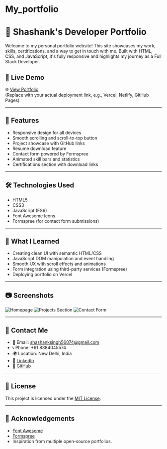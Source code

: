 # My_portfolio

# 💼 Shashank's Developer Portfolio

Welcome to my personal portfolio website! This site showcases my work, skills, certifications, and a way to get in touch with me. Built with HTML, CSS, and JavaScript, it's fully responsive and highlights my journey as a Full Stack Developer.

## 🚀 Live Demo

🌐 [View Portfolio](https://your-deployed-url.vercel.app)  
(Replace with your actual deployment link, e.g., Vercel, Netlify, GitHub Pages)

---

## 📁 Features

- Responsive design for all devices
- Smooth scrolling and scroll-to-top button
- Project showcase with GitHub links
- Resume download feature
- Contact form powered by Formspree
- Animated skill bars and statistics
- Certifications section with download links

---

## 🛠️ Technologies Used

- HTML5
- CSS3
- JavaScript (ES6)
- Font Awesome Icons
- Formspree (for contact form submissions)

---

## 🧠 What I Learned

- Creating clean UI with semantic HTML/CSS
- JavaScript DOM manipulation and event handling
- Smooth UX with scroll effects and animations
- Form integration using third-party services (Formspree)
- Deploying portfolio on Vercel

---

## 📷 Screenshots

![Homepage](screenshots/home.png)
![Projects Section](screenshots/projects.png)
![Contact Form](screenshots/contact.png)

---

## 📩 Contact Me

- 📧 Email: shashanksingh56074@gmail.com  
- 📞 Phone: +91 8384045574  
- 🌍 Location: New Delhi, India  
- 🔗 [LinkedIn](https://www.linkedin.com/in/shashank-singh-31971530b)  
- 🐙 [GitHub](https://github.com/shashank12-collab)

---

## 📝 License

This project is licensed under the [MIT License](LICENSE).

---

## 🙏 Acknowledgements

- [Font Awesome](https://fontawesome.com/)
- [Formspree](https://formspree.io/)
- Inspiration from multiple open-source portfolios.
